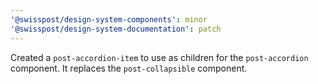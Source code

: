 ```yaml
---
'@swisspost/design-system-components': minor
'@swisspost/design-system-documentation': patch
---
```


Created a `post-accordion-item` to use as children for the `post-accordion` component. It replaces the `post-collapsible` component.
